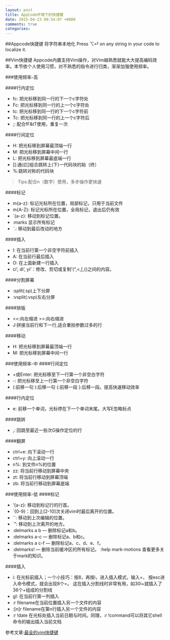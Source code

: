 ```yaml
---
layout: post
title: AppCode环境下的快捷键
date: 2015-04-23 09:54:07 +0800
comments: true
categories: 
---
```

##Appcode快捷键
将字符串本地化
Press ⌥⏎ on any string in your code to localize it.

##Vim快捷键
Appcode内置支持Vim操作，对Vim越熟悉就能大大提高编码效率。本节依个人使用习惯，对不熟悉的指令进行归类，渐渐加强使用频率。

###使用频率-高

####行内定位 
- fc: 把光标移到同一行的下一个c字符处
- Fc: 把光标移到同一行的上一个c字符处
- tc: 把光标移到同一行的下一个c字符前
- Tc: 把光标移到同一行的上一个c字符后
- ;: 配合fF&tT使用，重复一次

####行间定位
- H: 把光标移到屏幕最顶端一行
- M: 把光标移到屏幕中间一行
- L: 把光标移到屏幕最底端一行
- [[:通过[]组合跳转上(下)一代码块的始（终）
- %:跳转对称的代码块
>Tips:配合n（数字）使用，多步操作更快速

####标记
- m{a-z}: 标记光标所在位置，局部标记，只用于当前文件
- m{A-Z}: 标记光标所在位置，全局标记，退出后仍有效
- `{a-z}: 移动到标记位置。
- :marks 显示所有标记
- `.: 移动到最后改动的地方

####插入
- I: 在当前行第一个非空字符前插入
- A: 在当前行最后插入
- O: 在上面新建一行插入
- ci’, di’, yi’：修改、剪切或复制’(“,<,[,{)之间的内容。

####分割屏幕
- :split(:sp)上下分屏
- :vsplit(:vsp)左右分屏

####排版
- <<:向左缩进 >>:向右缩进
- J:拼接当前行和下一行,适合重拍参数过多的行

####移动
- H: 把光标移到屏幕最顶端一行
- M: 把光标移到屏幕中间一行

###使用频率-中
####行间定位
- +或Enter: 把光标移至下一行第一个非空白字符
- -: 把光标移至上一行第一个非空白字符
- (:前移一句 ):后移一句 {:前移一段 }:后移一段。提高快速移动效率

####行内定位
- e: 前移一个单词，光标停在下一个单词末尾。大写E忽略标点


####跳转
- ,: 回跳至最近一些次G操作定位的行

####翻屏
- ctrl+e: 向下滚动一行
- ctrl+y: 向上滚动一行
- n%: 到文件n%的位置
- zz: 将当前行移动到屏幕中央
- zt: 将当前行移动到屏幕顶端
- zb: 将当前行移动到屏幕底端

###使用频率-低
####标记
- ‘{a-z}: 移动到标记行的行首。
- `{0-9}：回到上[2-10]次关闭vim时最后离开的位置。
- ``: 移动到上次编辑的位置。
- `”: 移动到上次离开的地方。
- :delmarks a b — 删除标记a和b。
- :delmarks a-c — 删除标记a、b和c。
- :delmarks a c-f — 删除标记a、c、d、e、f。
- :delmarks! — 删除当前缓冲区的所有标记。
:help mark-motions 查看更多关于mark的知识。

####插入
- i: 在光标前插入；一个小技巧：按8，再按i，进入插入模式，输入=， 按esc进入命令模式，就会出现8个=。 这在插入分割线时非常有用，如30i+<esc>就插入了36个+组成的分割线
- gI: 在当前行第一列插入
- :r filename在当前位置插入另一个文件的内容
- :[n]r filename在第n行插入另一个文件的内容
- :r !date 在光标处插入当前日期与时间。同理，:r !command可以将其它shell命令的输出插入当前文档

参考文章:[最全的vim快捷键](http://blog.csdn.net/donahue_ldz/article/details/17139361)